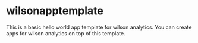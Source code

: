 wilsonapptemplate
=================

This is a basic hello world app template for wilson analytics. You can create apps for wilson analytics on top of this template.
